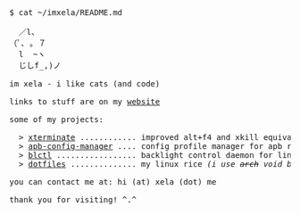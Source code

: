 <pre>
$ cat ~/imxela/README.md

  ／l、             
（ﾟ､ ｡ ７         
  l  ~ヽ       
  じしf_,)ノ
  
im xela - i like cats (and code)

links to stuff are on my <a href="https://xela.me">website</a>

some of my projects:

  > <a href="https://github.com/imxela/xterminate">xterminate</a> ............ improved alt+f4 and xkill equivalent for windows
  > <a href="https://github.com/imxela/apb-config-manager">apb-config-manager</a> .... config profile manager for apb reloaded
  > <a href="https://github.com/imxela/blctl">blctl</a> ................. backlight control daemon for linux
  > <a href="https://github.com/imxela/dotfiles">dotfiles</a> .............. my linux rice <i>(i use <s>arch</s> void btw)</i>
  
you can contact me at: hi (at) xela (dot) me

thank you for visiting! ^.^
</pre>
